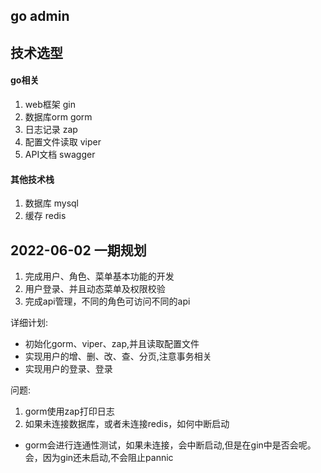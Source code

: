 ## go admin

## 技术选型

#### go相关

1. web框架 gin
2. 数据库orm gorm
3. 日志记录 zap
4. 配置文件读取 viper
5. API文档 swagger

#### 其他技术栈

1. 数据库 mysql
2. 缓存 redis

## 2022-06-02 一期规划

1. 完成用户、角色、菜单基本功能的开发
2. 用户登录、并且动态菜单及权限校验
3. 完成api管理，不同的角色可访问不同的api

详细计划:

- 初始化gorm、viper、zap,并且读取配置文件
- 实现用户的增、删、改、查、分页,注意事务相关
- 实现用户的登录、登录

问题:

1. gorm使用zap打印日志
2. 如果未连接数据库，或者未连接redis，如何中断启动
- gorm会进行连通性测试，如果未连接，会中断启动,但是在gin中是否会呢。会，因为gin还未启动,不会阻止pannic

